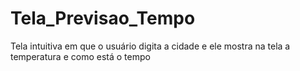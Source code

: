 # Tela_Previsao_Tempo
Tela intuitiva em que o usuário digita a cidade e ele mostra na tela a temperatura e como está o tempo
 
